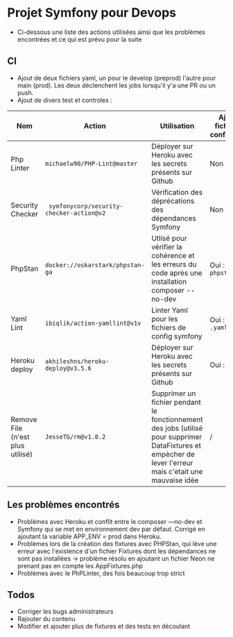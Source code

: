 # Projet Symfony pour Devops
  - Ci-dessous une liste des actions utilisées ainsi que les problèmes encontrées et ce qui est prévu pour la suite
## CI

  - Ajout de deux fichiers yaml, un pour le develop (preprod) l'autre pour main (prod). Les deux déclenchent les jobs lorsqu'il y'a une PR ou un push.
  - Ajout de divers test et controles :

  | Nom | Action | Utilisation | Ajout de fichiers de configuration |
| ------ | ------ | ------ | ----- |
|Php Linter| ``` michaelw90/PHP-Lint@master ``` | Déployer sur Heroku avec les secrets présents sur Github | Non |
|Security Checker | ``` symfonycorp/security-checker-action@v2``` | Vérification des déprécations des dépendances Symfony | Non |
|PhpStan| ```docker://oskarstark/phpstan-ga``` | Utlisé pour vérifier la cohérence et les erreurs du code après une installation composer --no-dev | Oui : ```phpstan.neon```|
|Yaml Lint| ```ibiqlik/action-yamllint@v1v``` | Linter Yaml pour les fichiers de config symfony | Oui : ```.yamllint.yml```|
|Heroku deploy| ```akhileshns/heroku-deploy@v3.5.6``` | Déployer sur Heroku avec les secrets présents sur Github | Oui : ```Procfile```|
| Remove File (n'est plus utilisé) | ```JesseTG/rm@v1.0.2``` | Supprimer un fichier pendant le fonctionnement des jobs (utilisé pour supprimer DataFixtures et empècher de lever l'erreur mais c'etait une mauvaise idée | / |

## Les problèmes encontrés

  - Problèmes avec Heroku et conflit entre le composer —no-dev et Symfony qui se met en environnement dev par défaut. Corrigé en ajoutant la variable APP_ENV = prod dans Heroku.
  - Problèmes lors de la création des fixtures avec PHPStan, qui lève une erreur avec l'existence d'un fichier Fixtures dont les dépendances ne sont pas installées -> problème résolu en ajoutant un fichier Neon ne prenant pas en compte les AppFixtures.php
  - Problèmes avec le PhPLinter, des fois beaucoup trop strict

## Todos

  - Corriger les bugs administrateurs
  - Rajouter du contenu
  - Modifier et ajouter plus de fixtures et des tests en découlant
